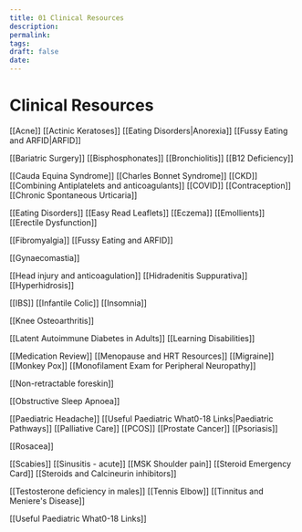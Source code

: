 ```yaml
---
title: 01 Clinical Resources
description: 
permalink: 
tags: 
draft: false
date:
---
```

# Clinical Resources

[[Acne]]
[[Actinic Keratoses]]
[[Eating Disorders|Anorexia]]
[[Fussy Eating and ARFID|ARFID]]

[[Bariatric Surgery]]
[[Bisphosphonates]]
[[Bronchiolitis]]
[[B12 Deficiency]]

[[Cauda Equina Syndrome]]
[[Charles Bonnet Syndrome]]
[[CKD]]
[[Combining Antiplatelets and anticoagulants]]
[[COVID]]
[[Contraception]]
[[Chronic Spontaneous Urticaria]]

[[Eating Disorders]]
[[Easy Read Leaflets]]
[[Eczema]]
[[Emollients]]
[[Erectile Dysfunction]]

[[Fibromyalgia]]
[[Fussy Eating and ARFID]]

[[Gynaecomastia]]

[[Head injury and anticoagulation]]
[[Hidradenitis Suppurativa]]
[[Hyperhidrosis]]

[[IBS]]
[[Infantile Colic]]
[[Insomnia]]

[[Knee Osteoarthritis]]

[[Latent Autoimmune Diabetes in Adults]]
[[Learning Disabilities]]

[[Medication Review]]
[[Menopause and HRT Resources]]
[[Migraine]]
[[Monkey Pox]]
[[Monofilament Exam for Peripheral Neuropathy]]

[[Non-retractable foreskin]]

[[Obstructive Sleep Apnoea]]

[[Paediatric Headache]]
[[Useful Paediatric What0-18 Links|Paediatric Pathways]]
[[Palliative Care]]
[[PCOS]]
[[Prostate Cancer]]
[[Psoriasis]]

[[Rosacea]]

[[Scabies]]
[[Sinusitis - acute]]
[[MSK Shoulder pain]]
[[Steroid Emergency Card]]
[[Steroids and Calcineurin inhibitors]]

[[Testosterone deficiency in males]]
[[Tennis Elbow]]
[[Tinnitus and Meniere's Disease]]

[[Useful Paediatric What0-18 Links]]






